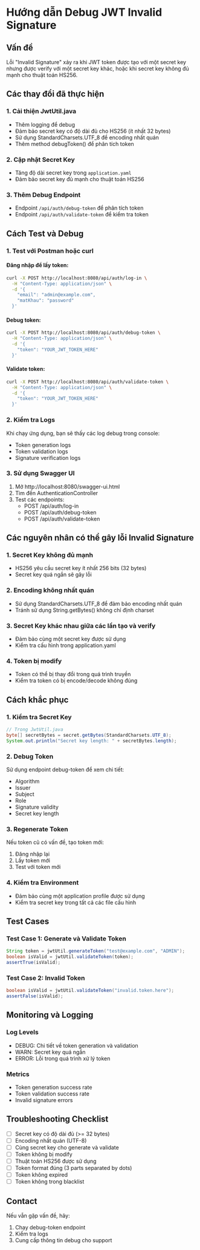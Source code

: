 # Hướng dẫn Debug JWT Invalid Signature

## Vấn đề
Lỗi "Invalid Signature" xảy ra khi JWT token được tạo với một secret key nhưng được verify với một secret key khác, hoặc khi secret key không đủ mạnh cho thuật toán HS256.

## Các thay đổi đã thực hiện

### 1. Cải thiện JwtUtil.java
- Thêm logging để debug
- Đảm bảo secret key có độ dài đủ cho HS256 (ít nhất 32 bytes)
- Sử dụng StandardCharsets.UTF_8 để encoding nhất quán
- Thêm method debugToken() để phân tích token

### 2. Cập nhật Secret Key
- Tăng độ dài secret key trong `application.yaml`
- Đảm bảo secret key đủ mạnh cho thuật toán HS256

### 3. Thêm Debug Endpoint
- Endpoint `/api/auth/debug-token` để phân tích token
- Endpoint `/api/auth/validate-token` để kiểm tra token

## Cách Test và Debug

### 1. Test với Postman hoặc curl

#### Đăng nhập để lấy token:
```bash
curl -X POST http://localhost:8080/api/auth/log-in \
  -H "Content-Type: application/json" \
  -d '{
    "email": "admin@example.com",
    "matKhau": "password"
  }'
```

#### Debug token:
```bash
curl -X POST http://localhost:8080/api/auth/debug-token \
  -H "Content-Type: application/json" \
  -d '{
    "token": "YOUR_JWT_TOKEN_HERE"
  }'
```

#### Validate token:
```bash
curl -X POST http://localhost:8080/api/auth/validate-token \
  -H "Content-Type: application/json" \
  -d '{
    "token": "YOUR_JWT_TOKEN_HERE"
  }'
```

### 2. Kiểm tra Logs
Khi chạy ứng dụng, bạn sẽ thấy các log debug trong console:
- Token generation logs
- Token validation logs
- Signature verification logs

### 3. Sử dụng Swagger UI
1. Mở http://localhost:8080/swagger-ui.html
2. Tìm đến AuthenticationController
3. Test các endpoints:
   - POST /api/auth/log-in
   - POST /api/auth/debug-token
   - POST /api/auth/validate-token

## Các nguyên nhân có thể gây lỗi Invalid Signature

### 1. Secret Key không đủ mạnh
- HS256 yêu cầu secret key ít nhất 256 bits (32 bytes)
- Secret key quá ngắn sẽ gây lỗi

### 2. Encoding không nhất quán
- Sử dụng StandardCharsets.UTF_8 để đảm bảo encoding nhất quán
- Tránh sử dụng String.getBytes() không chỉ định charset

### 3. Secret Key khác nhau giữa các lần tạo và verify
- Đảm bảo cùng một secret key được sử dụng
- Kiểm tra cấu hình trong application.yaml

### 4. Token bị modify
- Token có thể bị thay đổi trong quá trình truyền
- Kiểm tra token có bị encode/decode không đúng

## Cách khắc phục

### 1. Kiểm tra Secret Key
```java
// Trong JwtUtil.java
byte[] secretBytes = secret.getBytes(StandardCharsets.UTF_8);
System.out.println("Secret key length: " + secretBytes.length);
```

### 2. Debug Token
Sử dụng endpoint debug-token để xem chi tiết:
- Algorithm
- Issuer
- Subject
- Role
- Signature validity
- Secret key length

### 3. Regenerate Token
Nếu token cũ có vấn đề, tạo token mới:
1. Đăng nhập lại
2. Lấy token mới
3. Test với token mới

### 4. Kiểm tra Environment
- Đảm bảo cùng một application profile được sử dụng
- Kiểm tra secret key trong tất cả các file cấu hình

## Test Cases

### Test Case 1: Generate và Validate Token
```java
String token = jwtUtil.generateToken("test@example.com", "ADMIN");
boolean isValid = jwtUtil.validateToken(token);
assertTrue(isValid);
```

### Test Case 2: Invalid Token
```java
boolean isValid = jwtUtil.validateToken("invalid.token.here");
assertFalse(isValid);
```



## Monitoring và Logging

### Log Levels
- DEBUG: Chi tiết về token generation và validation
- WARN: Secret key quá ngắn
- ERROR: Lỗi trong quá trình xử lý token

### Metrics
- Token generation success rate
- Token validation success rate
- Invalid signature errors

## Troubleshooting Checklist

- [ ] Secret key có độ dài đủ (>= 32 bytes)
- [ ] Encoding nhất quán (UTF-8)
- [ ] Cùng secret key cho generate và validate
- [ ] Token không bị modify
- [ ] Thuật toán HS256 được sử dụng
- [ ] Token format đúng (3 parts separated by dots)
- [ ] Token không expired
- [ ] Token không trong blacklist

## Contact
Nếu vẫn gặp vấn đề, hãy:
1. Chạy debug-token endpoint
2. Kiểm tra logs
3. Cung cấp thông tin debug cho support 